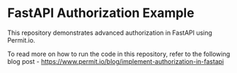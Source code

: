 # FastAPI Authorization Example

This repository demonstrates advanced authorization in FastAPI using Permit.io.

To read more on how to run the code in this repository, refer to the following blog post - https://www.permit.io/blog/implement-authorization-in-fastapi

